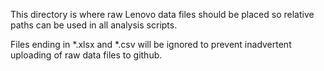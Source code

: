 This directory is where raw Lenovo data files should be placed so relative paths can be used in all analysis scripts.

Files ending in *.xlsx and *.csv will be ignored to prevent inadvertent uploading of raw data files to github.
